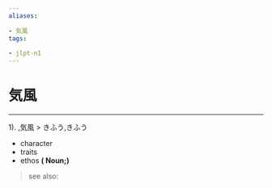 ```yaml
---
aliases:
    
- 気風
tags:
    
- jlpt-n1
---
```


# 気風
---
1).
,気風 > きふう,きふう

- character
- traits
- ethos
**( Noun;)**
> see also: 
            